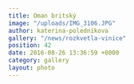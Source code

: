 ```yaml
---
title: Oman britský
image: "/uploads/IMG_3106.JPG"
author: katerina-polednikova
gallery: "/news/rozkvetla-vinice"
position: 42
date: 2016-08-26 13:36:59 +0000
category: gallery
layout: photo
---
```

